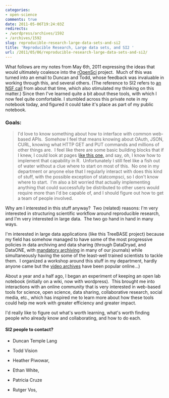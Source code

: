 ```yaml
---
categories:
- open-science
comments: true
date: 2011-05-06T19:24:03Z
redirects:
- /wordpress/archives/1592
- /archives/1592
slug: reproducible-research-large-data-sets-and-si2
title: 'Reproducible Research, Large data sets, and SI2 '
url: /2011/05/06/reproducible-research-large-data-sets-and-si2/
---
```


What follows are my notes from May 6th, 2011 expressing the ideas that would ultimately coalesce into the [rOpenSci](ropensci.org) project.  Much of this was turned into an email to Duncan and Todd, whose feedback was invaluable in working through this, and several others.  (The reference to SI2 refers to [an NSF call](http://www.nsf.gov/pubs/2011/nsf11539/nsf11539.htm) from about that time, which also stimulated my thinking on this matter.) Since then I've learned quite a bit about these tools, with which I now feel quite comfortable.  I stumbled across this private note in my notebook today, and figured it could take it's place as part of my public notebook.    




### Goals:




> I'd love to know something about how to interface with common web-based APIs.  Somehow I feel that means knowing about OAuth, JSON, CURL, knowing what HTTP GET and PUT commands and millions of other things are.  I feel like there are some basic building blocks that if I knew, I could look at pages l[ike this one,](http://apidocs.mendeley.com/home/public-resources/search-terms) and say, oh, I know how to implement that capability in R.  Unfortunately I still feel like a fish out of water without a clue where to start on most of this.  No one in my department or anyone else that I regularly interact with does this kind of stuff, with the possible exception of statcompsci, so I don't know where to start.  I'm also a bit worried that actually implementing anything that could successfully be distributed to other users would require more than I'd be capable of, and I should figure out how to get a team of people involved.

Why am I interested in this stuff anyway?  Two (related) reasons: I'm very interested in structuring scientific workflow around reproducible research, and I'm very interested in large data.  The two go hand in hand in many ways.

I'm interested in large data applications (like this TreeBASE project) because my field has somehow managed to have some of the most progressive policies in data archiving and data sharing (through DataDryad, and DataONE, with [mandatory archiving](http://carlboettiger.info/archives/502) in many of our journals) while simultaneously having the some of the least-well trained scientists to tackle them.  I organized a workshop around this stuff in my department, hardly anyone came but the [video archives](http://carlboettiger.info/archives/1284) have been popular online...)

About a year and a half ago, I began an experiment of keeping an open lab notebook (initially on a wiki, now with wordpress).  This brought me into interactions with an online community that is very interested in web-based tools for science, open science, data sharing, collaborative research, social media, etc., which has inspired me to learn more about how these tools could help me work with greater efficiency and greater impact.

I'd really like to figure out what's worth learning, what's worth finding people who already know and collaborating, and how to do each.





#### SI2 people to contact?





	
  * Duncan Temple Lang

	
  * Todd Vision

	
  * Heather Piwowar,

	
  * Ethan White,

	
  * Patricia Cruze

        
  * Rutger Vos,




